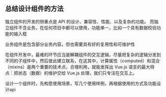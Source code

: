 ## 总结设计组件的方法

独立组件的开发的侧重点是 API 的设计、兼容性、性能、以及复杂的功能。
而独立组件不含业务，在任何项目中都可以使用，功能单一，比如一个具有数据校验功能的输入框

业务组件是包含部分业务内容，但也需要具有好的复用性和可维护性

在组件开发中，最难的环节应当是解耦组件的交互逻辑，尽量把复杂的逻辑分发到不同的子组件中，然后彼此建立联系，在这其中，计算属性（computed）和混合（mixins）是两个重要的技术点，合理利用，就能发挥出 Vue.js 语言的最大特点：把状态（数据）的维护交给 Vue.js 处理，我们只专注在交互上。

设计一个组件时，先构思使用场景，写几个使用样例，再根据使用的方式及功能设计api